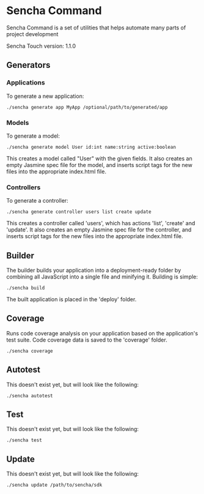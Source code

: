 # Sencha Command 

Sencha Command is a set of utilities that helps automate many parts of project development

Sencha Touch version: 1.1.0

## Generators

### Applications

To generate a new application:

    ./sencha generate app MyApp /optional/path/to/generated/app

### Models

To generate a model:

    ./sencha generate model User id:int name:string active:boolean

This creates a model called "User" with the given fields. It also creates an empty Jasmine spec
file for the model, and inserts script tags for the new files into the appropriate index.html file.

### Controllers

To generate a controller:

    ./sencha generate controller users list create update

This creates a controller called 'users', which has actions 'list', 'create' and 'update'. It also 
creates an empty Jasmine spec file for the controller, and inserts script tags for the new files into
the appropriate index.html file.

## Builder

The builder builds your application into a deployment-ready folder by combining all JavaScript into a
single file and minifying it. Building is simple:

    ./sencha build

The built application is placed in the 'deploy' folder.

## Coverage

Runs code coverage analysis on your application based on the application's test suite. Code coverage 
data is saved to the 'coverage' folder.

    ./sencha coverage

## Autotest

This doesn't exist yet, but will look like the following:

    ./sencha autotest

## Test

This doesn't exist yet, but will look like the following:

    ./sencha test

## Update

This doesn't exist yet, but will look like the following:

    ./sencha update /path/to/sencha/sdk